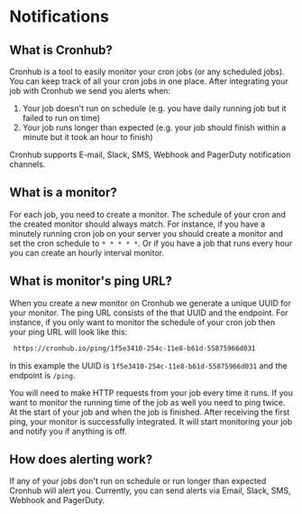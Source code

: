 # Notifications

## What is Cronhub?
Cronhub is a tool to easily monitor your cron jobs (or any scheduled jobs). You can keep track of all your cron jobs in one place. After integrating your job with Cronhub we send you alerts when:

1.  Your job doesn't run on schedule (e.g. you have daily running job but it failed to run on time)
2.  Your job runs longer than expected (e.g. your job should finish within a minute but it took an hour to finish)

Cronhub supports E-mail, Slack, SMS, Webhook and PagerDuty notification channels.

## What is a monitor?

For each job, you need to create a monitor. The schedule of your cron and the created monitor should always match.
For instance, if you have a minutely running cron job on your server you should create a monitor and set the cron schedule to `* * * * *`. Or if you have a job that runs every hour you can create an hourly interval monitor.

## What is monitor's ping URL?

When you create a new monitor on Cronhub we generate a unique UUID for your monitor. The ping URL consists of the that UUID
and the endpoint. For instance, if you only want to monitor the schedule of your cron job then your ping URL will look like this:
```bash
 https://cronhub.io/ping/1f5e3410-254c-11e8-b61d-55875966d031
```
In this example the UUID is `1f5e3410-254c-11e8-b61d-55875966d031` and the endpoint is `/ping`.

You will need to make HTTP requests from your job every time it runs. If you want to monitor the running time of the job as well you need to ping twice. At the start of your job and when the job is finished. After receiving the first ping, your monitor is successfully integrated. It will start monitoring your job and notify you if anything is off.

## How does alerting work?
If any of your jobs don't run on schedule or run longer than expected Cronhub will alert you. Currently, you can send alerts via Email, Slack, SMS, Webhook and PagerDuty.